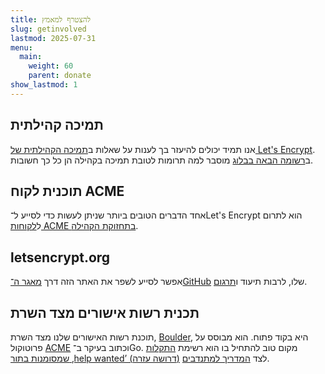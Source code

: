 ```yaml
---
title: להצטרף למאמץ
slug: getinvolved
lastmod: 2025-07-31
menu:
  main:
    weight: 60
    parent: donate
show_lastmod: 1
---
```


## תמיכה קהילתית

אנו תמיד יכולים להיעזר בך לענות על שאלות ב[תמיכה הקהילתית של Let's Encrypt](https://community.letsencrypt.org/). ב[רשומה הבאה בבלוג](/2015/08/13/lets-encrypt-community-support.html) מוסבר למה תרומות לטובת תמיכה בקהילה הן כל כך חשובות.

## תוכנית לקוח ACME

אחד הדברים הטובים ביותר שניתן לעשות כדי לסייע ל־Let's Encrypt הוא לתרום ל[לקוחות ACME בתחזוקת הקהילה](/docs/client-options).

## letsencrypt.org

אפשר לסייע לשפר את האתר הזה דרך [מאגר ה־GitHub](https://github.com/letsencrypt/website) שלו, לרבות תיעוד ו[תרגום](https://crowdin.com/project/lets-encrypt-website).

## תכנית רשות אישורים מצד השרת

תוכנת רשות האישורים שלנו מצד השרת, [Boulder](https://github.com/letsencrypt/boulder), היא בקוד פתוח. הוא מבוסס על פרוטוקול [ACME](https://tools.ietf.org/html/rfc8555) וכתוב בעיקר ב־Go. מקום טוב להתחיל בו הוא רשימת [התקלות שמסומנות בתור ‚help wanted’ (דרושה עזרה)](https://github.com/letsencrypt/boulder/labels/help%20wanted) לצד [המדריך למתנדבים](https://github.com/letsencrypt/boulder/blob/main/docs/CONTRIBUTING.md).
